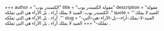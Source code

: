 +++
author = "الكسندر بوب"
title = "مقولة الكسندر بوب"
description = "مقولة الكسندر بوب: العنيد لا يملك أراء ، بل الآراء هي التي تملكه ."
quote = '''العنيد لا يملك أراء ، بل الآراء هي التي تملكه .''' 
slug = "العنيد-لا-يملك-أراء--بل-الآراء-هي-التي-تملكه-"
+++
العنيد لا يملك أراء ، بل الآراء هي التي تملكه .
